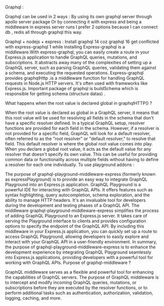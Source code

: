 Graphql : 

Graphql can be used in 2 ways : 
By using its own graphql server through apollo server package 
Or by connecting it with express and being a middleware in express server runs
I prefer 2 options because I can connect db , redis all through graphql this way.

Graphql + nodejs + express : 
Install graphql 14 coz graphql 16 get conflicted with express-graphql 1 while installing 
Express-graphql is a middleware.With express-graphql, you can easily create a route in your Express.js application to handle GraphQL queries, mutations, and subscriptions. It abstracts away many of the complexities of setting up a GraphQL server, such as parsing GraphQL queries, validating them against a schema, and executing the requested operations.
Express-graphql provides graphqlHttp .is a middleware function for handling GraphQL requests in Node.js HTTP servers. It's often used with frameworks like Express.js.
Important package of graphql is buildSchema which is responsible for getting schema (structure datas) .

What happens when the root value is declared global in graphqlHTTP() ? 

When the root value is declared as global in a GraphQL server, it means that this root value will be used for resolving all fields in the schema that don't have a specific resolver defined.
In a typical GraphQL setup, resolver functions are provided for each field in the schema. However, if a resolver is not provided for a specific field, GraphQL will look for a default resolver, often referred to as the "root resolver" or "default resolver," to resolve that field. This default resolver is where the global root value comes into play.
When you declare a global root value, it acts as the default value for any resolver that doesn't specify its own value. This can be useful for providing common data or functionality across multiple fields without having to define a resolver for each one individually.
To use playground addons : 

The purpose of graphql-playground-middleware-express (formerly known as expressPlayground) is to provide an easy way to integrate GraphQL Playground into an Express.js application.
GraphQL Playground is a powerful IDE for interacting with GraphQL APIs. It offers features such as syntax highlighting, query autocompletion, schema exploration, and the ability to manage HTTP headers. It's an invaluable tool for developers during the development and testing phases of a GraphQL API.
The middleware graphql-playground-middleware-express simplifies the process of adding GraphQL Playground to an Express.js server. It takes care of serving the Playground interface to clients and provides configuration options to specify the endpoint of the GraphQL API.
By including this middleware in your Express.js application, you can quickly set up a route to access GraphQL Playground, allowing developers to easily explore and interact with your GraphQL API in a user-friendly environment.
In summary, the purpose of graphql-playground-middleware-express is to enhance the development experience by integrating GraphQL Playground seamlessly into Express.js applications, providing developers with a powerful tool for working with GraphQL APIs.
Purpose of graphql-middleware ?

GraphQL middleware serves as a flexible and powerful tool for enhancing the capabilities of GraphQL servers. The purpose of GraphQL middleware is to intercept and modify incoming GraphQL queries, mutations, or subscriptions before they are executed by the resolver functions, or to perform additional tasks such as authentication, authorization, validation, logging, caching, and more.
